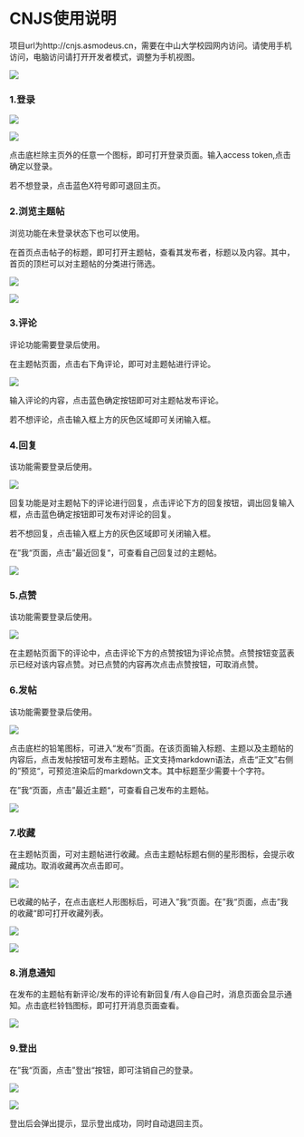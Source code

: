 # CNJS使用说明

项目url为http://cnjs.asmodeus.cn，需要在中山大学校园网内访问。请使用手机访问，电脑访问请打开开发者模式，调整为手机视图。

![](./images/概览.gif)

### 1.登录
![](./images/首页.png)

![](./images/登录.png)

点击底栏除主页外的任意一个图标，即可打开登录页面。输入access token,点击确定以登录。

若不想登录，点击蓝色X符号即可退回主页。

### 2.浏览主题帖

浏览功能在未登录状态下也可以使用。

在首页点击帖子的标题，即可打开主题帖，查看其发布者，标题以及内容。其中，首页的顶栏可以对主题帖的分类进行筛选。

![](./images/首页.png)

![](./images/帖子.png)

### 3.评论

评论功能需要登录后使用。

在主题帖页面，点击右下角评论，即可对主题帖进行评论。

![](./images/评论.png)

输入评论的内容，点击蓝色确定按钮即可对主题帖发布评论。

若不想评论，点击输入框上方的灰色区域即可关闭输入框。

### 4.回复

该功能需要登录后使用。

![](./images/回复.png)

回复功能是对主题帖下的评论进行回复，点击评论下方的回复按钮，调出回复输入框，点击蓝色确定按钮即可发布对评论的回复。

若不想回复，点击输入框上方的灰色区域即可关闭输入框。

在”我“页面，点击”最近回复“，可查看自己回复过的主题帖。

![](./images/我.png)

### 5.点赞

该功能需要登录后使用。

![](./images/点赞.png)

在主题帖页面下的评论中，点击评论下方的点赞按钮为评论点赞。点赞按钮变蓝表示已经对该内容点赞。对已点赞的内容再次点击点赞按钮，可取消点赞。

### 6.发帖

该功能需要登录后使用。

![](./images/发帖.png)

点击底栏的铅笔图标，可进入“发布”页面。在该页面输入标题、主题以及主题帖的内容后，点击发帖按钮可发布主题帖。正文支持markdown语法，点击“正文”右侧的”预览“，可预览渲染后的markdown文本。其中标题至少需要十个字符。

在”我“页面，点击”最近主题“，可查看自己发布的主题帖。

![](./images/我.png)

### 7.收藏

在主题帖页面，可对主题帖进行收藏。点击主题帖标题右侧的星形图标，会提示收藏成功。取消收藏再次点击即可。

![](./images/收藏.png)

已收藏的帖子，在点击底栏人形图标后，可进入”我“页面。在”我“页面，点击”我的收藏“即可打开收藏列表。

![](./images/我.png)

![](./images/我的收藏.png)

### 8.消息通知

在发布的主题帖有新评论/发布的评论有新回复/有人@自己时，消息页面会显示通知。点击底栏铃铛图标，即可打开消息页面查看。

![](./images/消息.png)

### 9.登出

 在”我“页面，点击”登出“按钮，即可注销自己的登录。

![](./images/我.png)

![](./images/登出.png)

登出后会弹出提示，显示登出成功，同时自动退回主页。